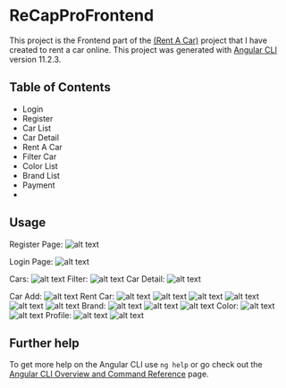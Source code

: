 # ReCapProFrontend

This project is the Frontend part of the [(Rent A Car)](https://github.com/htcoztrk/ReCapProject/tree/master/ReCapProject) project that I have created to rent a car online.
This project was generated with [Angular CLI](https://github.com/angular/angular-cli) version 11.2.3.

## Table of Contents
<ul>
  <li>Login </li>
  <li>Register</li>
  <li>Car List</li>
  <li>Car Detail</li>
  <li>Rent A Car</li>
  <li>Filter Car</li>
  <li>Color List</li>
  <li>Brand List</li>
  <li>Payment</li>
  <li></li>
 </ul>




## Usage
Register Page: 
![alt text](src/assets/images/Capture.PNG "Logo Title Text 1")

Login Page: 
![alt text](src/assets/images/Capture2.PNG "Logo Title Text 1")

Cars: 
![alt text](src/assets/images/accesstoken.PNG "Logo Title Text 1")
Filter: 
![alt text](src/assets/images/filter.PNG "Logo Title Text 1")
Car Detail: 
![alt text](src/assets/images/cardetail.PNG "Logo Title Text 1")

Car Add: 
![alt text](src/assets/images/addcar.PNG "Logo Title Text 1")
Rent Car: 
![alt text](src/assets/images/rent1.PNG "Logo Title Text 1")
![alt text](src/assets/images/rent2.PNG "Logo Title Text 1")
![alt text](src/assets/images/rent5.PNG "Logo Title Text 1")
![alt text](src/assets/images/rent3.PNG "Logo Title Text 1")
![alt text](src/assets/images/rent6.PNG "Logo Title Text 1")
![alt text](src/assets/images/rent4.PNG "Logo Title Text 1")
Brand: 
![alt text](src/assets/images/brands.PNG "Logo Title Text 1")
![alt text](src/assets/images/BRANDADD2.PNG "Logo Title Text 1")
![alt text](src/assets/images/branddelete.PNG "Logo Title Text1")
Color: 
![alt text](src/assets/images/COLORLİST.PNG "Logo Title Text 1")
![alt text](src/assets/images/color1.PNG "Logo Title Text 1")
Profile:
![alt text](src/assets/images/profile.PNG "Logo Title Text 1")
![alt text](src/assets/images/myrental.PNG "Logo Title Text 1")



## Further help


To get more help on the Angular CLI use `ng help` or go check out the [Angular CLI Overview and Command Reference](https://angular.io/cli) page.
